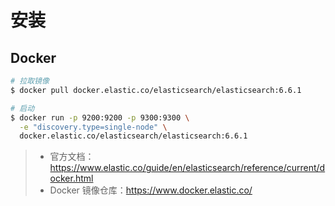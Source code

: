 # 安装

## Docker

```bash
# 拉取镜像
$ docker pull docker.elastic.co/elasticsearch/elasticsearch:6.6.1

# 启动
$ docker run -p 9200:9200 -p 9300:9300 \
  -e "discovery.type=single-node" \
  docker.elastic.co/elasticsearch/elasticsearch:6.6.1
```



> - 官方文档：https://www.elastic.co/guide/en/elasticsearch/reference/current/docker.html
> - Docker 镜像仓库：https://www.docker.elastic.co/

